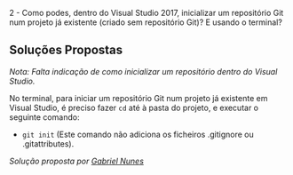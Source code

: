 2 - Como podes, dentro do Visual Studio 2017, inicializar
um repositório Git num projeto já existente (criado sem
repositório Git)? E usando o terminal?

## Soluções Propostas

_Nota: Falta indicação de como inicializar um repositório
dentro do Visual Studio._

No terminal, para iniciar um repositório Git num
projeto já existente em Visual Studio, é preciso fazer
`cd` até à pasta do projeto, e executar o seguinte comando:

* `git init` (Este comando não adiciona os ficheiros
.gitignore ou .gitattributes).

*Solução proposta por [Gabriel Nunes](https://github.com/twinventur)*
